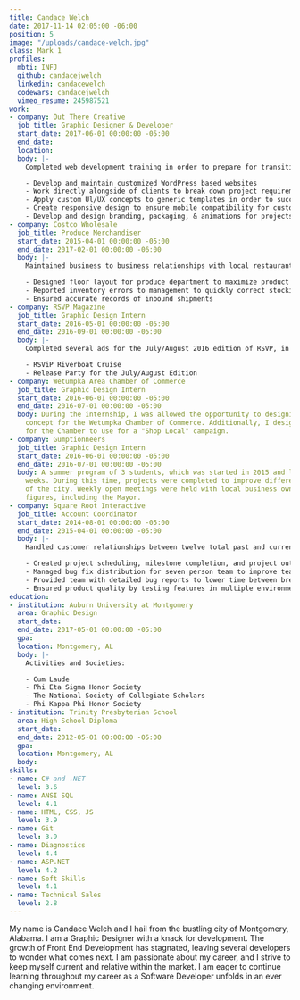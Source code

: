```yaml
---
title: Candace Welch
date: 2017-11-14 02:05:00 -06:00
position: 5
image: "/uploads/candace-welch.jpg"
class: Mark 1
profiles:
  mbti: INFJ
  github: candacejwelch
  linkedin: candacewelch
  codewars: candacejwelch
  vimeo_resume: 245987521
work:
- company: Out There Creative
  job_title: Graphic Designer & Developer
  start_date: 2017-06-01 00:00:00 -05:00
  end_date: 
  location: 
  body: |-
    Completed web development training in order to prepare for transitioning into a primarily development role:

    - Develop and maintain customized WordPress based websites
    - Work directly alongside of clients to break down project requirements and manage task creation
    - Apply custom Ul/UX concepts to generic templates in order to successfully satisfy customer requirements
    - Create responsive design to ensure mobile compatibility for custom websites
    - Develop and design branding, packaging, & animations for projects
- company: Costco Wholesale
  job_title: Produce Merchandiser
  start_date: 2015-04-01 00:00:00 -05:00
  end_date: 2017-02-01 00:00:00 -06:00
  body: |-
    Maintained business to business relationships with local restaurants in order to promote Costco community involvement:

    - Designed floor layout for produce department to maximize product turnover
    - Reported inventory errors to management to quickly correct stocking issues and avoid runaway over/under stocking
    - Ensured accurate records of inbound shipments
- company: RSVP Magazine
  job_title: Graphic Design Intern
  start_date: 2016-05-01 00:00:00 -05:00
  end_date: 2016-09-01 00:00:00 -05:00
  body: |-
    Completed several ads for the July/August 2016 edition of RSVP, in addition to designing two event flyers:

    - RSViP Riverboat Cruise
    - Release Party for the July/August Edition
- company: Wetumpka Area Chamber of Commerce
  job_title: Graphic Design Intern
  start_date: 2016-06-01 00:00:00 -05:00
  end_date: 2016-07-01 00:00:00 -05:00
  body: During the internship, I was allowed the opportunity to designing a new Billboard
    concept for the Wetumpka Chamber of Commerce. Additionally, I designed a banner
    for the Chamber to use for a "Shop Local" campaign.
- company: Gumptionneers
  job_title: Graphic Design Intern
  start_date: 2016-06-01 00:00:00 -05:00
  end_date: 2016-07-01 00:00:00 -05:00
  body: A summer program of 3 students, which was started in 2015 and last 6 to 8
    weeks. During this time, projects were completed to improve different aspects
    of the city. Weekly open meetings were held with local business owners and community
    figures, including the Mayor.
- company: Square Root Interactive
  job_title: Account Coordinator
  start_date: 2014-08-01 00:00:00 -05:00
  end_date: 2015-04-01 00:00:00 -05:00
  body: |-
    Handled customer relationships between twelve total past and current accounts:

    - Created project scheduling, milestone completion, and project outlook reports to accurately determine the health of the project
    - Managed bug fix distribution for seven person team to improve team efficiency
    - Provided team with detailed bug reports to lower time between breaks and fixes
    - Ensured product quality by testing features in multiple environments
education:
- institution: Auburn University at Montgomery
  area: Graphic Design
  start_date: 
  end_date: 2017-05-01 00:00:00 -05:00
  gpa: 
  location: Montgomery, AL
  body: |-
    Activities and Societies:

    - Cum Laude
    - Phi Eta Sigma Honor Society
    - The National Society of Collegiate Scholars
    - Phi Kappa Phi Honor Society
- institution: Trinity Presbyterian School
  area: High School Diploma
  start_date: 
  end_date: 2012-05-01 00:00:00 -05:00
  gpa: 
  location: Montgomery, AL
  body: 
skills:
- name: C# and .NET
  level: 3.6
- name: ANSI SQL
  level: 4.1
- name: HTML, CSS, JS
  level: 3.9
- name: Git
  level: 3.9
- name: Diagnostics
  level: 4.4
- name: ASP.NET
  level: 4.2
- name: Soft Skills
  level: 4.1
- name: Technical Sales
  level: 2.8
---
```


My name is Candace Welch and I hail from the bustling city of Montgomery, Alabama. I am a Graphic Designer with a knack for development. The growth of Front End Development has stagnated, leaving several developers to wonder what comes next. I am passionate about my career, and I strive to keep myself current and relative within the market. I am eager to continue learning throughout my career as a Software Developer unfolds in an ever changing environment.